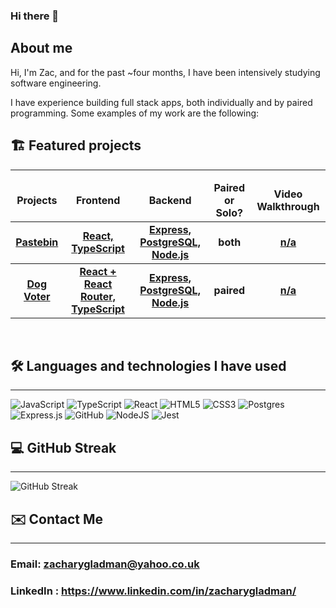### Hi there 👋

## About me

Hi, I'm Zac, and for the past ~four months, I have been intensively studying software engineering.

I have experience building full stack apps, both individually and by paired programming. Some examples of my work are the following:

## 🏗️ Featured projects
<hr>

<table>
  <thead align="center">
    <tr border: none;>
      <td><b>Projects</b></td>
      <td><b>Frontend</b></td>
      <td><b>Backend</b></td>
      <td><b>Paired or Solo?</b></td>
      <td><b>Video Walkthrough</b></td>
      <!--<td><b>Documentation</b></td>-->
    </tr>
  </thead>
  <tbody>
   <tbody align="center">
    <tr>
      <td><a href="https://zacs-pastebin.netlify.app/" target="_blank"><b>Pastebin<b></a></td>
      <td><a href="https://github.com/ZacGladman/pastebin-frontend"><b>React, TypeScript</b></a></td>
      <td><a href="https://github.com/ZacGladman/pastebin-backend"><b>Express, PostgreSQL, Node.js</b></a></td>
      <td><b>both</b></td>
      <td><a href="" target="_blank"><b>n/a<b></a></td>
    </tr>
  </tbody>
  <tbody align="center">
    <tr>
      <td><a href="https://djz-dog-voting.netlify.app/" target="_blank"><b>Dog Voter<b></a></td>
      <td><a href=https://github.com/jodadoj/dog-voting-frontend><b>React + React Router, TypeScript</b></a></td>
      <td><a href="https://github.com/ZacGladman/dog-voting-app-backend"><b>Express, PostgreSQL, Node.js</b></a></td>
      <td><b>paired</b></td>
      <td><a href="" target="_blank"><b>n/a<b></a></td>
    </tr>
</table>
<br/>

## 🛠️ Languages and technologies I have used
<hr>

![JavaScript](https://img.shields.io/badge/javascript-%23323330.svg?style=for-the-badge&logo=javascript&logoColor=%23F7DF1E)
![TypeScript](https://img.shields.io/badge/typescript-%23007ACC.svg?style=for-the-badge&logo=typescript&logoColor=white)
![React](https://img.shields.io/badge/react-%2320232a.svg?style=for-the-badge&logo=react&logoColor=%2361DAFB)
![HTML5](https://img.shields.io/badge/html5-%23E34F26.svg?style=for-the-badge&logo=html5&logoColor=white)
![CSS3](https://img.shields.io/badge/css3-%231572B6.svg?style=for-the-badge&logo=css3&logoColor=white)
![Postgres](https://img.shields.io/badge/postgres-%23316192.svg?style=for-the-badge&logo=postgresql&logoColor=white)
![Express.js](https://img.shields.io/badge/express.js-%23404d59.svg?style=for-the-badge&logo=express&logoColor=%2361DAFB)
![GitHub](https://img.shields.io/badge/github-%23121011.svg?style=for-the-badge&logo=github&logoColor=white)
![NodeJS](https://img.shields.io/badge/node.js-6DA55F?style=for-the-badge&logo=node.js&logoColor=white)
![Jest](https://img.shields.io/badge/-jest-%23C21325?style=for-the-badge&logo=jest&logoColor=white)
<br/>

## 💻 GitHub Streak

<hr>

![GitHub Streak](https://streak-stats.demolab.com/?user=ZacGladman&theme=midnight-purple)


## ✉️ Contact Me
<hr>

### Email: zacharygladman@yahoo.co.uk
### LinkedIn : <a href= "https://www.linkedin.com/in/zacharygladman/"> https://www.linkedin.com/in/zacharygladman/ </a>
